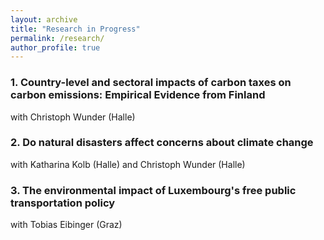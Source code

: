```yaml
---
layout: archive
title: "Research in Progress"
permalink: /research/
author_profile: true
---
```


### 1. Country-level and sectoral impacts of carbon taxes on carbon emissions: Empirical Evidence from Finland
with Christoph Wunder (Halle)

<!--This paper uses synthetic controls to investigate the environmental effectiveness of the carbon taxes introduced in the Nordic countries in the early 1990s.

<!--Earlier version - World Bank working paper series, Nov 2019
[Download paper here](https://openknowledge.worldbank.org/handle/10986/32746)-->

### 2. Do natural disasters affect concerns about climate change
with Katharina Kolb (Halle) and Christoph Wunder (Halle)

<!--This paper investigates if directly experiencing a natural disaster affects an individual's concerns about climate change, in Germany.-->

### 3. The environmental impact of Luxembourg's free public transportation policy
with Tobias Eibinger (Graz)
